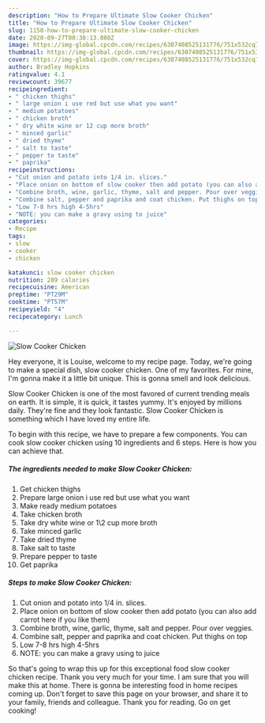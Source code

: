 ```yaml
---
description: "How to Prepare Ultimate Slow Cooker Chicken"
title: "How to Prepare Ultimate Slow Cooker Chicken"
slug: 1158-how-to-prepare-ultimate-slow-cooker-chicken
date: 2020-09-27T08:38:13.080Z
image: https://img-global.cpcdn.com/recipes/6307408525131776/751x532cq70/slow-cooker-chicken-recipe-main-photo.jpg
thumbnail: https://img-global.cpcdn.com/recipes/6307408525131776/751x532cq70/slow-cooker-chicken-recipe-main-photo.jpg
cover: https://img-global.cpcdn.com/recipes/6307408525131776/751x532cq70/slow-cooker-chicken-recipe-main-photo.jpg
author: Bradley Hopkins
ratingvalue: 4.1
reviewcount: 39677
recipeingredient:
- " chicken thighs"
- " large onion i use red but use what you want"
- " medium potatoes"
- " chicken broth"
- " dry white wine or 12 cup more broth"
- " minced garlic"
- " dried thyme"
- " salt to taste"
- " pepper to taste"
- " paprika"
recipeinstructions:
- "Cut onion and potato into 1/4 in. slices."
- "Place onion on bottom of slow cooker then add potato (you can also add carrot here if you like them)"
- "Combine broth, wine, garlic, thyme, salt and pepper. Pour over veggies."
- "Combine salt, pepper and paprika and coat chicken. Put thighs on top"
- "Low 7-8 hrs high 4-5hrs"
- "NOTE: you can make a gravy using to juice"
categories:
- Recipe
tags:
- slow
- cooker
- chicken

katakunci: slow cooker chicken 
nutrition: 289 calories
recipecuisine: American
preptime: "PT29M"
cooktime: "PT57M"
recipeyield: "4"
recipecategory: Lunch

---
```



![Slow Cooker Chicken](https://img-global.cpcdn.com/recipes/6307408525131776/751x532cq70/slow-cooker-chicken-recipe-main-photo.jpg)

Hey everyone, it is Louise, welcome to my recipe page. Today, we're going to make a special dish, slow cooker chicken. One of my favorites. For mine, I'm gonna make it a little bit unique. This is gonna smell and look delicious.

Slow Cooker Chicken is one of the most favored of current trending meals on earth. It is simple, it is quick, it tastes yummy. It's enjoyed by millions daily. They're fine and they look fantastic. Slow Cooker Chicken is something which I have loved my entire life.




To begin with this recipe, we have to prepare a few components. You can cook slow cooker chicken using 10 ingredients and 6 steps. Here is how you can achieve that.

<!--inarticleads1-->

##### The ingredients needed to make Slow Cooker Chicken:

1. Get  chicken thighs
1. Prepare  large onion i use red but use what you want
1. Make ready  medium potatoes
1. Take  chicken broth
1. Take  dry white wine or 1\2 cup more broth
1. Take  minced garlic
1. Take  dried thyme
1. Take  salt to taste
1. Prepare  pepper to taste
1. Get  paprika




<!--inarticleads2-->

##### Steps to make Slow Cooker Chicken:

1. Cut onion and potato into 1/4 in. slices.
1. Place onion on bottom of slow cooker then add potato (you can also add carrot here if you like them)
1. Combine broth, wine, garlic, thyme, salt and pepper. Pour over veggies.
1. Combine salt, pepper and paprika and coat chicken. Put thighs on top
1. Low 7-8 hrs high 4-5hrs
1. NOTE: you can make a gravy using to juice




So that's going to wrap this up for this exceptional food slow cooker chicken recipe. Thank you very much for your time. I am sure that you will make this at home. There is gonna be interesting food in home recipes coming up. Don't forget to save this page on your browser, and share it to your family, friends and colleague. Thank you for reading. Go on get cooking!

